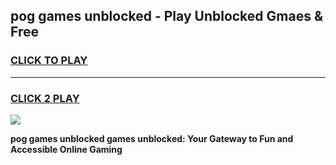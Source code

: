 
## pog games unblocked - Play Unblocked Gmaes & Free
<h3>
<a href="https://premium.freeplayer.one?title=pog_games_unblocked&ref=19F">CLICK TO PLAY</a></h3>
<hr>

<h3>
<a href="https://premium.freeplayer.one?title=pog_games_unblocked&ref=19F">CLICK 2 PLAY</a>
  
</h3>

<a href="https://premium.freeplayer.one?title=pog_games_unblocked&ref=19F/"><img src="https://clearcache.store/games.png"></a>


**pog games unblocked games unblocked: Your Gateway to Fun and Accessible Online Gaming**
